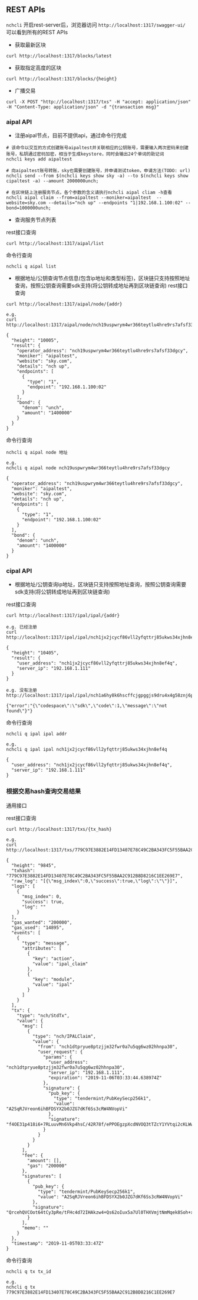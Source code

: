 
## REST APIs

```nchcli``` 开启rest-server后，浏览器访问 ```http://localhost:1317/swagger-ui/``` 可以看到所有的REST APIs

* 获取最新区块

```cassandraql
curl http://localhost:1317/blocks/latest
```

* 获取指定高度的区块

```cassandraql
curl http://localhost:1317/blocks/{height}
```

* 广播交易
  
```cassandraql
curl -X POST "http://localhost:1317/txs" -H "accept: application/json" -H "Content-Type: application/json" -d "{transaction msg}"
```

### aipal API

* 注册aipal节点，目前不提供api，通过命令行完成

``` shell
# 该命令以交互的方式创建账号aipaltest并关联相应的公钥账号，需要输入两次密码来创建账号，私钥通过密码加密，相当于生成keystore，同时会输出24个单词的助记词
nchcli keys add aipaltest

# 向aipaltest账号转账，sky也需要创建账号，并申请测试token，申请方法(TODO: url)
nchcli send --from $(nchcli keys show sky -a) --to $(nchcli keys show cipaltest -a) --amount 2000000unch;

# 在区块链上注册服务节点，各个参数的含义请执行nchcli aipal cliam -h查看
nchcli aipal claim --from=aipaltest --moniker=aipaltest  --website=sky.com --details="nch up" --endpoints "1|192.168.1.100:02" --bond=1000000unch;
```

* 查询服务节点列表

rest接口查询

 ``` cassandraql
curl http://localhost:1317/aipal/list
```

命令行查询

``` shell
nchcli q aipal list
```

* 根据地址/公钥查询节点信息(包含ip地址和类型标签)，区块链只支持按照地址查询，按照公钥查询需要sdk支持(将公钥转成地址再到区块链查询)
rest接口查询

``` cassandraql
curl http://localhost:1317/aipal/node/{addr}

e.g.
curl http://localhost:1317/aipal/node/nch19uspwrym4wr366teytlu4hre9rs7afsf33dgcy

{
  "height": "10005",
  "result": {
    "operator_address": "nch19uspwrym4wr366teytlu4hre9rs7afsf33dgcy",
    "moniker": "aipaltest",
    "website": "sky.com",
    "details": "nch up",
    "endpoints": [
      {
        "type": "1",
        "endpoint": "192.168.1.100:02"
      }
    ],
    "bond": {
      "denom": "unch",
      "amount": "1400000"
    }
  }
}
```

命令行查询

``` shell
nchcli q aipal node 地址

e.g.
nchcli q aipal node nch19uspwrym4wr366teytlu4hre9rs7afsf33dgcy

{
  "operator_address": "nch19uspwrym4wr366teytlu4hre9rs7afsf33dgcy",
  "moniker": "aipaltest",
  "website": "sky.com",
  "details": "nch up",
  "endpoints": [
    {
      "type": "1",
      "endpoint": "192.168.1.100:02"
    }
  ],
  "bond": {
    "denom": "unch",
    "amount": "1400000"
  }
}

```

### cipal API

* 根据地址/公钥查询ip地址，区块链只支持按照地址查询，按照公钥查询需要sdk支持(将公钥转成地址再到区块链查询)

rest接口查询

``` cassandraql
curl http://localhost:1317/ipal/ipal/{addr}

e.g. 已经注册
curl http://localhost:1317/ipal/ipal/nch1jx2jcycf86vll2yfqttrj85ukws34xjhn8ef4q

{
  "height": "10405",
  "result": {
    "user_address": "nch1jx2jcycf86vll2yfqttrj85ukws34xjhn8ef4q",
    "server_ip": "192.168.1.111"
  }
}

e.g. 没有注册
http://localhost:1317/ipal/ipal/nch1a6hy8k6hscffcjgpggjs9dru4x4g58znj6pn0z

{"error":"{\"codespace\":\"sdk\",\"code\":1,\"message\":\"not found\"}"}
```

命令行查询

``` shell
nchcli q ipal ipal addr

e.g.
nchcli q ipal ipal nch1jx2jcycf86vll2yfqttrj85ukws34xjhn8ef4q

{
  "user_address": "nch1jx2jcycf86vll2yfqttrj85ukws34xjhn8ef4q",
  "server_ip": "192.168.1.111"
}
```

### 根据交易hash查询交易结果

通用接口

rest接口查询

``` cassandraql
curl http://localhost:1317/txs/{tx_hash}

e.g.
curl http://localhost:1317/txs/779C97E3882E14FD13407E78C49C2BA343FC5F55BAA2C912B8D8216C1EE269E7

{
  "height": "9845",
  "txhash": "779C97E3882E14FD13407E78C49C2BA343FC5F55BAA2C912B8D8216C1EE269E7",
  "raw_log": "[{\"msg_index\":0,\"success\":true,\"log\":\"\"}]",
  "logs": [
    {
      "msg_index": 0,
      "success": true,
      "log": ""
    }
  ],
  "gas_wanted": "200000",
  "gas_used": "14895",
  "events": [
    {
      "type": "message",
      "attributes": [
        {
          "key": "action",
          "value": "ipal_claim"
        },
        {
          "key": "module",
          "value": "ipal"
        }
      ]
    }
  ],
  "tx": {
    "type": "nch/StdTx",
    "value": {
      "msg": [
        {
          "type": "nch/IPALClaim",
          "value": {
            "from": "nch1dtpryue8ptzjjm32fwr0a7u5qg6wz02hhnpa30",
            "user_request": {
              "params": {
                "user_address": "nch1dtpryue8ptzjjm32fwr0a7u5qg6wz02hhnpa30",
                "server_ip": "192.168.1.111",
                "expiration": "2019-11-06T03:33:44.638974Z"
              },
              "signature": {
                "pub_key": {
                  "type": "tendermint/PubKeySecp256k1",
                  "value": "A2SqRJVreon6ihBFDSYX2b0JZG7dKf6Ss3cRW4NVopVi"
                },
                "signature": "f4OE31p418i6+7RLuuvMn6Vkp4hsC/42R78f/ePPOEgzpXcdNVOQ3tTZcY1YVtqi2cKLWwThY733H2lOjagkwA=="
              }
            }
          }
        }
      ],
      "fee": {
        "amount": [],
        "gas": "200000"
      },
      "signatures": [
        {
          "pub_key": {
            "type": "tendermint/PubKeySecp256k1",
            "value": "A2SqRJVreon6ihBFDSYX2b0JZG7dKf6Ss3cRW4NVopVi"
          },
          "signature": "QrcehQVCOot64tCy3pRe/tFHc4d72IHAkzw4+Qs62oIux5a7Ul0THXVmjtNmMqek8Soh+xudEiomWwaDkUWeaA=="
        }
      ],
      "memo": ""
    }
  },
  "timestamp": "2019-11-05T03:33:47Z"
}
```

命令行查询

``` shell
nchcli q tx tx_id

e.g.
nchcli q tx 779C97E3882E14FD13407E78C49C2BA343FC5F55BAA2C912B8D8216C1EE269E7
```
